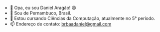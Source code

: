 - 👋 Opa, eu sou Daniel Aragão! :smile:
- 👀 Sou de Pernambuco, Brasil.
- 🌱 Estou cursando Ciências da Computação, atualmente no 5° período.
- 📫 Endereço de contato: brbaadaniel@gmail.com

<!---
danielbrbaa/danielbrbaa is a ✨ special ✨ repository because its `README.md` (this file) appears on your GitHub profile.
You can click the Preview link to take a look at your changes.
--->
